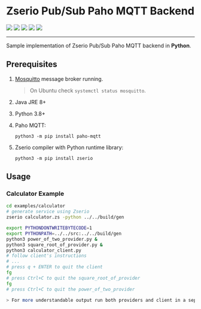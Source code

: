 # Zserio Pub/Sub Paho MQTT Backend

[![](https://github.com/ndsev/zserio-pubsub-paho-mqtt-python/actions/workflows/build_linux.yml/badge.svg)](https://github.com/ndsev/zserio-pubsub-paho-mqtt-python/actions/workflows/build_linux.yml)
[![](https://github.com/ndsev/zserio-pubsub-paho-mqtt-python/actions/workflows/build_windows.yml/badge.svg)](https://github.com/ndsev/zserio-pubsub-paho-mqtt-python/actions/workflows/build_windows.yml)
[![](https://img.shields.io/github/watchers/ndsev/zserio-pubsub-paho-mqtt-python.svg)](https://GitHub.com/ndsev/zserio-pubsub-paho-mqtt-python/watchers)
[![](https://img.shields.io/github/forks/ndsev/zserio-pubsub-paho-mqtt-python.svg)](https://GitHub.com/ndsev/zserio-pubsub-paho-mqtt-python/network/members)
[![](https://img.shields.io/github/stars/ndsev/zserio-pubsub-paho-mqtt-python.svg?color=yellow)](https://GitHub.com/ndsev/zserio-pubsub-paho-mqtt-python/stargazers)

--------

Sample implementation of Zserio Pub/Sub Paho MQTT backend in **Python**.

## Prerequisites

1. [Mosquitto](https://mosquitto.org) message broker running.
   > On Ubuntu check `systemctl status mosquitto`.
1. Java JRE 8+
1. Python 3.8+
1. Paho MQTT:

   ```
   python3 -m pip install paho-mqtt
   ```
1. Zserio compiler with Python runtime library:

   ```
   python3 -m pip install zserio
   ```

## Usage

### Calculator Example

```bash
cd examples/calculator
# generate service using Zserio
zserio calculator.zs -python ../../build/gen

export PYTHONDONTWRITEBYTECODE=1
export PYTHONPATH=../../src:../../build/gen
python3 power_of_two_provider.py &
python3 square_root_of_provider.py &
python3 calculator_client.py
# follow client's instructions
# ...
# press q + ENTER to quit the client
fg
# press Ctrl+C to quit the square_root_of_provider
fg
# press Ctrl+C to quit the power_of_two_provider

> For more understandable output run both providers and client in a separate terminal.
